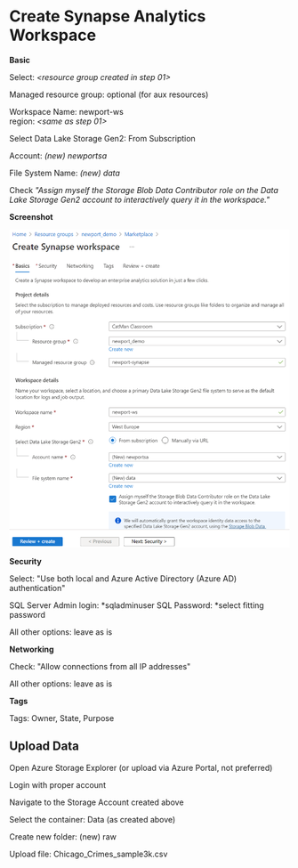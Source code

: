 # Create Synapse Analytics Workspace

**Basic**

Select: *<resource group created in step 01>*

Managed resource group: optional (for aux resources)

Workspace Name: newport-ws   
region: *<same as step 01>*

Select Data Lake Storage Gen2: From Subscription

Account: *(new) newportsa*

File System Name: *(new) data*

Check *"Assign myself the Storage Blob Data Contributor role on the Data Lake Storage Gen2 account to interactively query it in the workspace."*

**Screenshot**

![Wizard](./assets/images/02.setup.synapseanalytics.png)

**Security**

Select: "Use both local and Azure Active Directory (Azure AD) authentication"

SQL Server Admin login: *sqladminuser
SQL Password: *select fitting password

All other options: leave as is

**Networking**

Check: "Allow connections from all IP addresses"

All other options: leave as is

**Tags**

Tags: Owner, State, Purpose

## Upload Data

Open Azure Storage Explorer (or upload via Azure Portal, not preferred)

Login with proper account

Navigate to the Storage Account created above

Select the container: Data (as created above)

Create new folder: (new) raw

Upload file: Chicago_Crimes_sample3k.csv
